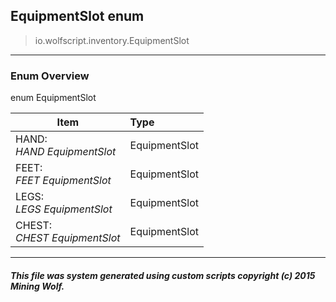 ## EquipmentSlot __enum__

>io.wolfscript.inventory.EquipmentSlot

---

### Enum Overview

enum EquipmentSlot

Item | Type   
--- | :--- 
HAND: <br> _HAND EquipmentSlot_ | EquipmentSlot
FEET: <br> _FEET EquipmentSlot_ | EquipmentSlot
LEGS: <br> _LEGS EquipmentSlot_ | EquipmentSlot
CHEST: <br> _CHEST EquipmentSlot_ | EquipmentSlot



---



##### This file was system generated using custom scripts copyright (c) 2015 Mining Wolf.
	

